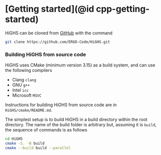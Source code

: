 # [Getting started](@id cpp-getting-started)

HiGHS can be cloned from [GitHub](https://github.com/ERGO-Code/HiGHS) with the command

``` bash
git clone https://github.com/ERGO-Code/HiGHS.git
```

### Building HiGHS from source code


HiGHS uses CMake (minimum version 3.15) as a build system, and can use the following compilers

- Clang ` clang `
- GNU ` g++ `
- Intel ` icc `
- Microsoft ` MSVC `

Instructions for building HiGHS from source code are in `HiGHS/cmake/README.md`.

The simplest setup is to build HiGHS in a build directory within the root directory. The
name of the build folder is arbitrary but, assuming it is `build`,
the sequence of commands is as follows

``` bash
cd HiGHS
cmake -S. -B build 
cmake --build build --parallel
```
